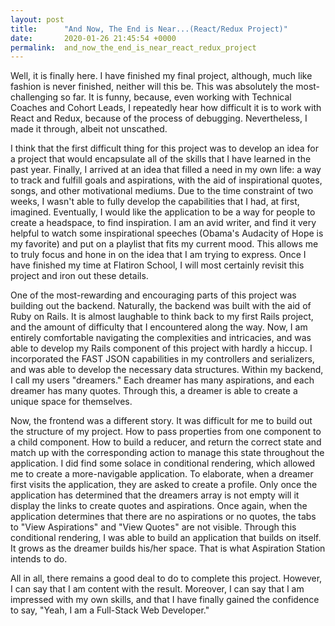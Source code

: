 ```yaml
---
layout: post
title:      "And Now, The End is Near...(React/Redux Project)"
date:       2020-01-26 21:45:54 +0000
permalink:  and_now_the_end_is_near_react_redux_project
---
```




Well, it is finally here. I have finished my final project, although, much like fashion is never finished, neither will this be. This was absolutely the most-challenging so far. It is funny, because, even working with Technical Coaches and Cohort Leads, I repeatedly hear how difficult it is to work with React and Redux, because of the process of debugging. Nevertheless, I made it through, albeit not unscathed. 

I think that the first difficult thing for this project was to develop an idea for a project that would encapsulate all of the skills that I have learned in the past year. Finally, I arrived at an idea that filled a need in my own life: a way to track and fulfill goals and aspirations, with the aid of inspirational quotes, songs, and other motivational mediums. Due to the time constraint of two weeks, I wasn't able to fully develop the capabilities that I had, at first, imagined. Eventually, I would like the application to be a way for people to create a headspace, to find inspiration. I am an avid writer, and find it very helpful to watch some inspirational speeches (Obama's Audacity of Hope is my favorite) and put on a playlist that fits my current mood. This allows me to truly focus and hone in on the idea that I am trying to express. Once I have finished my time at Flatiron School, I will most certainly revisit this project and iron out these details. 

One of the most-rewarding and encouraging parts of this project was building out the backend. Naturally, the backend was built with the aid of Ruby on Rails. It is almost laughable to think back to my first Rails project, and the amount of difficulty that I encountered along the way. Now, I am entirely comfortable navigating the complexities and intricacies, and was able to develop my Rails component of this project with hardly a hiccup. I incorporated the FAST JSON capabilities in my controllers and serializers, and was able to develop the necessary data structures. Within my backend, I call my users "dreamers." Each dreamer has many aspirations, and each dreamer has many quotes. Through this, a dreamer is able to create a unique space for themselves. 

Now, the frontend was a different story. It was difficult for me to build out the structure of my project. How to pass properties from one component to a child component. How to build a reducer, and return the correct state and match up with the corresponding action to manage this state throughout the application. I did find some solace in conditional rendering, which allowed me to create a more-navigable application. To elaborate, when a dreamer first visits the application, they are asked to create a profile. Only once the application has determined that the dreamers array is not empty will it display the links to create quotes and aspirations. Once again, when the application determines that there are no aspirations or no quotes, the tabs to "View Aspirations" and "View Quotes" are not visible. Through this conditional rendering, I was able to build an application that builds on itself. It grows as the dreamer builds his/her space. That is what Aspiration Station intends to do. 

All in all, there remains a good deal to do to complete this project. However, I can say that I am content with the result. Moreover, I can say that I am impressed with my own skills, and that I have finally gained the confidence to say, "Yeah, I am a Full-Stack Web Developer." 
